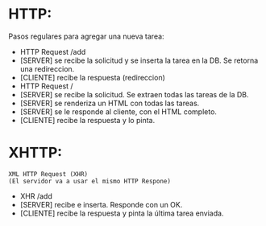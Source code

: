 # HTTP:
Pasos regulares para agregar una nueva tarea:
- HTTP Request /add
- [SERVER] se recibe la solicitud y se inserta la tarea en la DB. Se retorna una redireccion.
- [CLIENTE] recibe la respuesta (redireccion)
- HTTP Request /
- [SERVER] se recibe la solicitud. Se extraen todas las tareas de la DB.
- [SERVER] se renderiza un HTML con todas las tareas.
- [SERVER] se le responde al cliente, con el HTML completo.
- [CLIENTE] recibe la respuesta y lo pinta.

# XHTTP:
```
XML HTTP Request (XHR)
(El servidor va a usar el mismo HTTP Respone)
```
- XHR /add
- [SERVER] recibe e inserta. Responde con un OK.
- [CLIENTE] recibe la respuesta y pinta la última tarea enviada.


